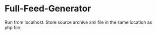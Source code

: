 # Full-Feed-Generator
Run from localhost.  Store source archive xml file in the same location as php file.
